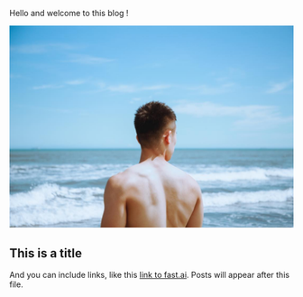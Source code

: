 Hello and welcome to this blog ! 

![Image of fast.ai logo](images/38150523_2105081776209281_8082613355644190720_n.jpg)

## This is a title

And you can include links, like this [link to fast.ai](https://www.fast.ai). Posts will appear after this file. 
